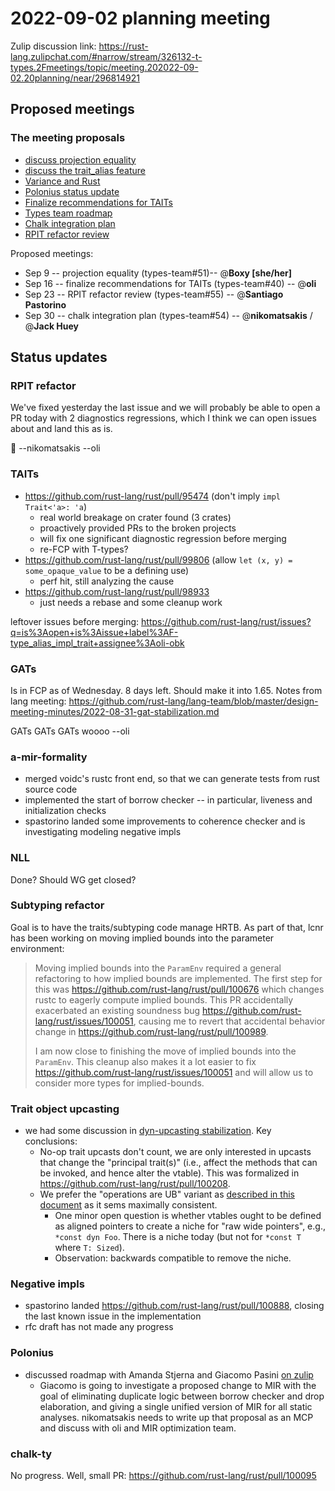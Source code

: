 # 2022-09-02 planning meeting

Zulip discussion link: https://rust-lang.zulipchat.com/#narrow/stream/326132-t-types.2Fmeetings/topic/meeting.202022-09-02.20planning/near/296814921

## Proposed meetings

### The meeting proposals

* [discuss projection equality](https://github.com/rust-lang/types-team/issues/51)
* [discuss the trait_alias feature](https://github.com/rust-lang/types-team/issues/49)
* [Variance and Rust](https://github.com/rust-lang/types-team/issues/45)
* [Polonius status update](https://github.com/rust-lang/types-team/issues/43)
* [Finalize recommendations for TAITs](https://github.com/rust-lang/types-team/issues/40)
* [Types team roadmap](https://github.com/rust-lang/types-team/issues/53)
* [Chalk integration plan](https://github.com/rust-lang/types-team/issues/54)
* [RPIT refactor review](https://github.com/rust-lang/types-team/issues/55)

Proposed meetings:
* Sep 9 -- projection equality (types-team#51)-- @**Boxy [she/her]**
* Sep 16 -- finalize recommendations for TAITs (types-team#40) -- @**oli**
* Sep 23 -- RPIT refactor review (types-team#55) -- @**Santiago Pastorino**
* Sep 30 -- chalk integration plan (types-team#54) -- @**nikomatsakis** / @**Jack Huey**

## Status updates

### RPIT refactor

We've fixed yesterday the last issue and we will probably be able to open a PR today with 2 diagnostics regressions, which I think we can open issues about and land this as is.

:tada: --nikomatsakis --oli

### TAITs

* https://github.com/rust-lang/rust/pull/95474 (don't imply `impl Trait<'a>: 'a`)
    * real world breakage on crater found (3 crates)
    * proactively provided PRs to the broken projects
    * will fix one significant diagnostic regression before merging
    * re-FCP with T-types?
* https://github.com/rust-lang/rust/pull/99806 (allow `let (x, y) = some_opaque_value` to be a defining use)
    * perf hit, still analyzing the cause
* https://github.com/rust-lang/rust/pull/98933
    * just needs a rebase and some cleanup work

leftover issues before merging: https://github.com/rust-lang/rust/issues?q=is%3Aopen+is%3Aissue+label%3AF-type_alias_impl_trait+assignee%3Aoli-obk

### GATs

Is in FCP as of Wednesday. 8 days left. Should make it into 1.65. Notes from lang meeting: https://github.com/rust-lang/lang-team/blob/master/design-meeting-minutes/2022-08-31-gat-stabilization.md

GATs GATs GATs woooo --oli

### a-mir-formality

* merged voidc's rustc front end, so that we can generate tests from rust source code
* implemented the start of borrow checker -- in particular, liveness and initialization checks
* spastorino landed some improvements to coherence checker and is investigating modeling negative impls

### NLL

Done? Should WG get closed?

### Subtyping refactor

Goal is to have the traits/subtyping code manage HRTB. As part of that, lcnr has been working on moving implied bounds into the parameter environment:

> Moving implied bounds into the `ParamEnv` required a general refactoring to how implied bounds are implemented. The first step for this was https://github.com/rust-lang/rust/pull/100676 which changes rustc to eagerly compute implied bounds. This PR accidentally exacerbated an existing soundness bug https://github.com/rust-lang/rust/issues/100051, causing me to revert that accidental behavior change in https://github.com/rust-lang/rust/pull/100989.
>
> I am now close to finishing the move of implied bounds into the `ParamEnv`. This cleanup also makes it a lot easier to fix https://github.com/rust-lang/rust/issues/100051 and will allow us to consider more types for implied-bounds.

### Trait object upcasting

* we had some discussion in [dyn-upcasting stabilization](https://rust-lang.zulipchat.com/#narrow/stream/144729-t-types/topic/dyn-upcasting.20stabilization). Key conclusions:
    * No-op trait upcasts don't count, we are only interested in upcasts that change the "principal trait(s)" (i.e., affect the methods that can be invoked, and hence alter the vtable). This was formalized in https://github.com/rust-lang/rust/pull/100208.
    * We prefer the "operations are UB" variant as [described in this document](https://hackmd.io/z9GaT_vdRtazrmcF6pStvQ) as it sems maximally consistent.
        * One minor open question is whether vtables ought to be defined as aligned pointers to create a niche for "raw wide pointers", e.g., `*const dyn Foo`. There is a niche today (but not for `*const T` where `T: Sized`).
        * Observation: backwards compatible to remove the niche.

### Negative impls

* spastorino landed https://github.com/rust-lang/rust/pull/100888, closing the last known issue in the implementation
* rfc draft has not made any progress

### Polonius

* discussed roadmap with Amanda Stjerna and Giacomo Pasini [on zulip](https://rust-lang.zulipchat.com/#narrow/stream/186049-t-compiler.2Fwg-polonius/topic/2022-08)
    * Giacomo is going to investigate a proposed change to MIR with the goal of eliminating duplicate logic between borrow checker and drop elaboration, and giving a single unified version of MIR for all static analyses. nikomatsakis needs to write up that proposal as an MCP and discuss with oli and MIR optimization team.

### chalk-ty

No progress. Well, small PR: https://github.com/rust-lang/rust/pull/100095

